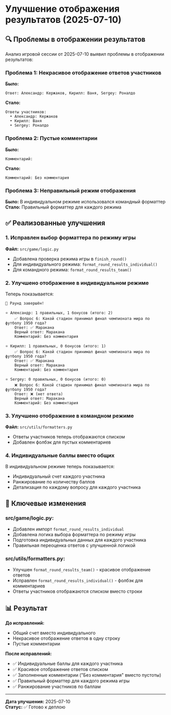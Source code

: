 # Улучшение отображения результатов (2025-07-10)

## 🔍 Проблемы в отображении результатов

Анализ игровой сессии от 2025-07-10 выявил проблемы в отображении результатов:

### Проблема 1: Некрасивое отображение ответов участников
**Было:**
```
Ответ: Александр: Кержаков, Кирилл: Ваня, Sergey: Роналдо
```

**Стало:**
```
Ответы участников:
  • Александр: Кержаков
  • Кирилл: Ваня  
  • Sergey: Роналдо
```

### Проблема 2: Пустые комментарии
**Было:**
```
Комментарий: 
```

**Стало:**
```
Комментарий: Без комментария
```

### Проблема 3: Неправильный режим отображения
**Было:** В индивидуальном режиме использовался командный форматтер
**Стало:** Правильный форматтер для каждого режима

## ✅ Реализованные улучшения

### 1. Исправлен выбор форматтера по режиму игры

**Файл:** `src/game/logic.py`
- Добавлена проверка режима игры в `finish_round()`
- Для индивидуального режима: `format_round_results_individual()`
- Для командного режима: `format_round_results_team()`

### 2. Улучшено отображение в индивидуальном режиме

Теперь показывается:
```
🏁 Раунд завершён!

⭐ Александр: 1 правильных, 1 бонусов (итого: 2)
    ✅ Вопрос 6: Какой стадион принимал финал чемпионата мира по футболу 1950 года?
    Ответ: ✅ Маракана
    Верный ответ: Маракана
    Комментарий: Без комментария

⭐ Кирилл: 1 правильных, 0 бонусов (итого: 1)
    ✅ Вопрос 6: Какой стадион принимал финал чемпионата мира по футболу 1950 года?
    Ответ: ✅ Маракана
    Верный ответ: Маракана
    Комментарий: Без комментария

⭐ Sergey: 0 правильных, 0 бонусов (итого: 0)
    ❌ Вопрос 6: Какой стадион принимал финал чемпионата мира по футболу 1950 года?
    Ответ: ❌ (нет ответа)
    Верный ответ: Маракана
    Комментарий: Без комментария
```

### 3. Улучшено отображение в командном режиме

**Файл:** `src/utils/formatters.py`
- Ответы участников теперь отображаются списком
- Добавлен фолбэк для пустых комментариев

### 4. Индивидуальные баллы вместо общих

В индивидуальном режиме теперь показывается:
- Индивидуальный счет каждого участника
- Ранжирование по количеству баллов
- Детализация по каждому вопросу для каждого участника

## 🎯 Ключевые изменения

### src/game/logic.py:
- Добавлен импорт `format_round_results_individual`
- Добавлена логика выбора форматтера по режиму игры
- Подготовка индивидуальных данных для каждого участника
- Правильная переоценка ответов с улучшенной логикой

### src/utils/formatters.py:
- Улучшен `format_round_results_team()` - красивое отображение ответов
- Исправлен `format_round_results_individual()` - фолбэк для комментариев
- Ответы участников отображаются списком вместо строки

## 📊 Результат

**До исправлений:**
- Общий счет вместо индивидуального
- Некрасивое отображение ответов в одну строку
- Пустые комментарии

**После исправлений:**
- ✅ Индивидуальные баллы для каждого участника
- ✅ Красивое отображение ответов списком
- ✅ Заполненные комментарии ("Без комментария" вместо пустоты)
- ✅ Правильный форматтер для каждого режима игры
- ✅ Ранжирование участников по баллам

---

**Дата улучшения:** 2025-07-10  
**Статус:** ✅ Готово к деплою